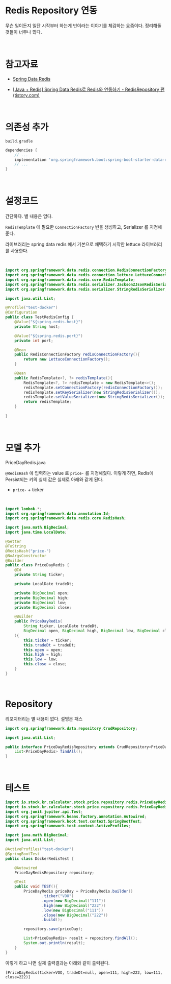 # Redis Repository 연동

무슨 일이든지 일단 시작부터 하는게 반이라는 이야기를 체감하는 요즘이다. 정리해둘 것들이 너무나 많다.<br>

<br>

# 참고자료 

- [Spring Data Redis](https://docs.spring.io/spring-data/data-redis/docs/current/reference/html/#redis.repositories)

- [[Java + Redis\] Spring Data Redis로 Redis와 연동하기 - RedisRepository 편 (tistory.com)](https://sabarada.tistory.com/106)

<br>

# 의존성 추가

`build.gradle` 

```groovy
dependencies {
	// ...
	implementation 'org.springframework.boot:spring-boot-starter-data-redis'
    // ...
}
```

<br>

# 설정코드

간단하다. 별 내용은 없다.<br>

`RedisTemplate` 에 필요한 `ConnectionFactory` 빈을 생성하고, Serializer 를 지정해준다.<br>

라이브러리는 spring data redis 에서 기본으로 채택하기 시작한 lettuce 라이브러리를 사용한다.<br>

<br>

```java
import org.springframework.data.redis.connection.RedisConnectionFactory;
import org.springframework.data.redis.connection.lettuce.LettuceConnectionFactory;
import org.springframework.data.redis.core.RedisTemplate;
import org.springframework.data.redis.serializer.Jackson2JsonRedisSerializer;
import org.springframework.data.redis.serializer.StringRedisSerializer;

import java.util.List;

@Profile("test-docker")
@Configuration
public class TestRedisConfig {
    @Value("${spring.redis.host}")
    private String host;

    @Value("${spring.redis.port}")
    private int port;

    @Bean
    public RedisConnectionFactory redisConnectionFactory(){
        return new LettuceConnectionFactory();
    }

    @Bean
    public RedisTemplate<?, ?> redisTemplate(){
        RedisTemplate<?, ?> redisTemplate = new RedisTemplate<>();
        redisTemplate.setConnectionFactory(redisConnectionFactory());
        redisTemplate.setKeySerializer(new StringRedisSerializer());
        redisTemplate.setValueSerializer(new StringRedisSerializer());
        return redisTemplate;
    }
    
}
```

<br>

# 모델 추가

PriceDayRedis.java<br>

`@RedisHash` 에 입력하는 value 로 `price-` 를 지정해줬다. 이렇게 하면, Redis에 Persist되는 키의 실제 값은 실제로 아래와 같게 된다.

- `price-` + ticker 

<br>

```java
import lombok.*;
import org.springframework.data.annotation.Id;
import org.springframework.data.redis.core.RedisHash;

import java.math.BigDecimal;
import java.time.LocalDate;

@Getter
@ToString
@RedisHash("price-")
@NoArgsConstructor
@Builder
public class PriceDayRedis {
    @Id
    private String ticker;

    private LocalDate tradeDt;

    private BigDecimal open;
    private BigDecimal high;
    private BigDecimal low;
    private BigDecimal close;

    @Builder
    public PriceDayRedis(
        String ticker, LocalDate tradeDt,
        BigDecimal open, BigDecimal high, BigDecimal low, BigDecimal close
    ){
        this.ticker = ticker;
        this.tradeDt = tradeDt;
        this.open = open;
        this.high = high;
        this.low = low;
        this.close = close;
    }
}

```

<br>

# Repository

리포지터리는 별 내용이 없다. 설명은 패스

```java
import org.springframework.data.repository.CrudRepository;

import java.util.List;

public interface PriceDayRedisRepository extends CrudRepository<PriceDayRedis, String> {
    List<PriceDayRedis> findAll();
}
```

<br>

# 테스트

```java
import io.stock.kr.calculator.stock.price.repository.redis.PriceDayRedis;
import io.stock.kr.calculator.stock.price.repository.redis.PriceDayRedisRepository;
import org.junit.jupiter.api.Test;
import org.springframework.beans.factory.annotation.Autowired;
import org.springframework.boot.test.context.SpringBootTest;
import org.springframework.test.context.ActiveProfiles;

import java.math.BigDecimal;
import java.util.List;

@ActiveProfiles("test-docker")
@SpringBootTest
public class DockerRedisTest {

    @Autowired
    PriceDayRedisRepository repository;

    @Test
    public void TEST(){
        PriceDayRedis priceDay = PriceDayRedis.builder()
                .ticker("VOO")
                .open(new BigDecimal("111"))
                .high(new BigDecimal("222"))
                .low(new BigDecimal("111"))
                .close(new BigDecimal("222"))
                .build();

        repository.save(priceDay);

        List<PriceDayRedis> result = repository.findAll();
        System.out.println(result);
    }
}

```

이렇게 하고 나면 실제 출력결과는 아래와 같이 출력된다.

```plain
[PriceDayRedis(ticker=VOO, tradeDt=null, open=111, high=222, low=111, close=222)]
```









